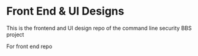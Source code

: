 <h1>Front End & UI Designs</h1>

This is the frontend and UI design repo of the command line security BBS project

For front end repo

